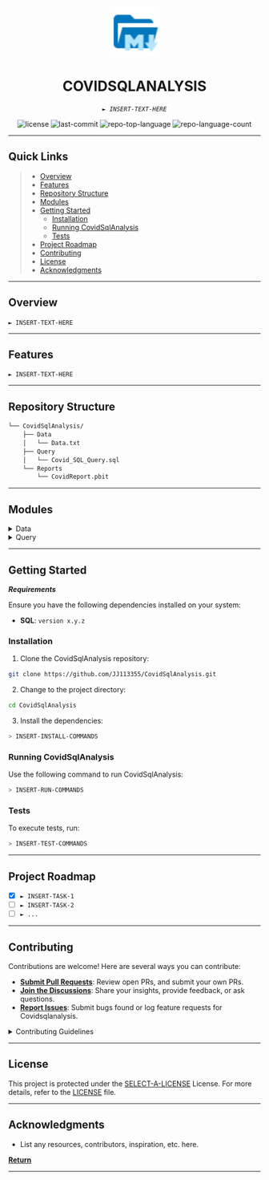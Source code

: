 <p align="center">
  <img src="https://raw.githubusercontent.com/PKief/vscode-material-icon-theme/ec559a9f6bfd399b82bb44393651661b08aaf7ba/icons/folder-markdown-open.svg" width="100" />
</p>
<p align="center">
    <h1 align="center">COVIDSQLANALYSIS</h1>
</p>
<p align="center">
    <em><code>► INSERT-TEXT-HERE</code></em>
</p>
<p align="center">
	<img src="https://img.shields.io/github/license/JJ113355/CovidSqlAnalysis.git?style=default&color=0080ff" alt="license">
	<img src="https://img.shields.io/github/last-commit/JJ113355/CovidSqlAnalysis.git?style=default&color=0080ff" alt="last-commit">
	<img src="https://img.shields.io/github/languages/top/JJ113355/CovidSqlAnalysis.git?style=default&color=0080ff" alt="repo-top-language">
	<img src="https://img.shields.io/github/languages/count/JJ113355/CovidSqlAnalysis.git?style=default&color=0080ff" alt="repo-language-count">
<p>
<p align="center">
	<!-- default option, no dependency badges. -->
</p>
<hr>

##  Quick Links

> - [ Overview](#-overview)
> - [ Features](#-features)
> - [ Repository Structure](#-repository-structure)
> - [ Modules](#-modules)
> - [ Getting Started](#-getting-started)
>   - [ Installation](#-installation)
>   - [ Running CovidSqlAnalysis](#-running-CovidSqlAnalysis)
>   - [ Tests](#-tests)
> - [ Project Roadmap](#-project-roadmap)
> - [ Contributing](#-contributing)
> - [ License](#-license)
> - [ Acknowledgments](#-acknowledgments)

---

##  Overview

<code>► INSERT-TEXT-HERE</code>

---

##  Features

<code>► INSERT-TEXT-HERE</code>

---

##  Repository Structure

```sh
└── CovidSqlAnalysis/
    ├── Data
    │   └── Data.txt
    ├── Query
    │   └── Covid_SQL_Query.sql
    └── Reports
        └── CovidReport.pbit
```

---

##  Modules

<details closed><summary>Data</summary>

| File                                                                                   | Summary                         |
| ---                                                                                    | ---                             |
| [Data.txt](https://github.com/JJ113355/CovidSqlAnalysis.git/blob/master/Data\Data.txt) | <code>► INSERT-TEXT-HERE</code> |

</details>

<details closed><summary>Query</summary>

| File                                                                                                          | Summary                         |
| ---                                                                                                           | ---                             |
| [Covid_SQL_Query.sql](https://github.com/JJ113355/CovidSqlAnalysis.git/blob/master/Query\Covid_SQL_Query.sql) | <code>► INSERT-TEXT-HERE</code> |

</details>

---

##  Getting Started

***Requirements***

Ensure you have the following dependencies installed on your system:

* **SQL**: `version x.y.z`

###  Installation

1. Clone the CovidSqlAnalysis repository:

```sh
git clone https://github.com/JJ113355/CovidSqlAnalysis.git
```

2. Change to the project directory:

```sh
cd CovidSqlAnalysis
```

3. Install the dependencies:

```sh
> INSERT-INSTALL-COMMANDS
```

###  Running CovidSqlAnalysis

Use the following command to run CovidSqlAnalysis:

```sh
> INSERT-RUN-COMMANDS
```

###  Tests

To execute tests, run:

```sh
> INSERT-TEST-COMMANDS
```

---

##  Project Roadmap

- [X] `► INSERT-TASK-1`
- [ ] `► INSERT-TASK-2`
- [ ] `► ...`

---

##  Contributing

Contributions are welcome! Here are several ways you can contribute:

- **[Submit Pull Requests](https://github/JJ113355/CovidSqlAnalysis.git/blob/main/CONTRIBUTING.md)**: Review open PRs, and submit your own PRs.
- **[Join the Discussions](https://github/JJ113355/CovidSqlAnalysis.git/discussions)**: Share your insights, provide feedback, or ask questions.
- **[Report Issues](https://github/JJ113355/CovidSqlAnalysis.git/issues)**: Submit bugs found or log feature requests for Covidsqlanalysis.

<details closed>
    <summary>Contributing Guidelines</summary>

1. **Fork the Repository**: Start by forking the project repository to your GitHub account.
2. **Clone Locally**: Clone the forked repository to your local machine using a Git client.
   ```sh
   git clone https://github.com/JJ113355/CovidSqlAnalysis.git
   ```
3. **Create a New Branch**: Always work on a new branch, giving it a descriptive name.
   ```sh
   git checkout -b new-feature-x
   ```
4. **Make Your Changes**: Develop and test your changes locally.
5. **Commit Your Changes**: Commit with a clear message describing your updates.
   ```sh
   git commit -m 'Implemented new feature x.'
   ```
6. **Push to GitHub**: Push the changes to your forked repository.
   ```sh
   git push origin new-feature-x
   ```
7. **Submit a Pull Request**: Create a PR against the original project repository. Clearly describe the changes and their motivations.

Once your PR is reviewed and approved, it will be merged into the main branch.

</details>

---

##  License

This project is protected under the [SELECT-A-LICENSE](https://choosealicense.com/licenses) License. For more details, refer to the [LICENSE](https://choosealicense.com/licenses/) file.

---

##  Acknowledgments

- List any resources, contributors, inspiration, etc. here.

[**Return**](#-quick-links)

---
